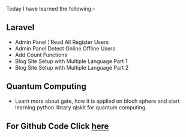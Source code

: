Today I have learned the following:-

## Laravel
- Admin Panel ¦ Read All Register Users
- Admin Panel Detect Online Offline Users
- Add Count Functions
- Blog Site Setup with Multiple Language Part 1
- Blog Site Setup with Multiple Language Part 2

## Quantum Computing 
- Learn more about gate, how it is applied on bloch sphere and start learning python library qiskit for quantum computing.

## For Github Code Click [here]()
